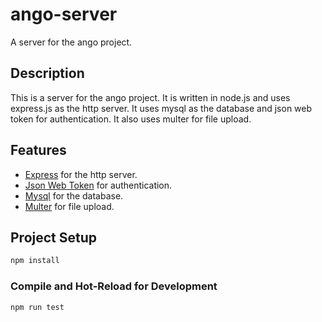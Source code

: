 # ango-server

A server for the ango project.

## Description

This is a server for the ango project. It is written in node.js and uses express.js as the http server. It uses mysql as the database and json web token for authentication. It also uses multer for file upload.

## Features

* [Express](https://expressjs.com/) for the http server.
* [Json Web Token](https://jwt.io/) for authentication.
* [Mysql](https://www.mysql.com/) for the database.
* [Multer](https://www.npmjs.com/package/multer) for file upload.



## Project Setup

```sh
npm install
```

### Compile and Hot-Reload for Development

```sh
npm run test
```
